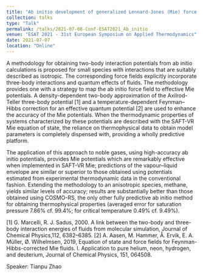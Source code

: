 ```yaml
---
title: "Ab initio development of generalized Lennard-Jones (Mie) force fields for predictions of thermodynamic properties in advanced molecular-based SAFT equations of state"
collection: talks
type: "Talk"
permalink: /talks/2021-07-08-Conf-ESAT2021_Ab_initio
venue: "ESAT 2021 - 31st European Symposium on Applied Thermodynamics"
date: 2021-07-07
location: "Online"
---
```

A methodology for obtaining two-body interaction potentials from ab initio calculations is proposed for small species with interactions that are suitably described as isotropic. The corresponding force fields explicitly incorporate three-body interactions and quantum effects of fluids. The methodology provides one with a strategy to map the ab initio force field to effective Mie potentials. A density-dependent two-body approximation of the Axilrod-Teller three-body potential [1] and a temperature-dependent Feynman–Hibbs correction for an effective quantum potential [2] are used to enhance the accuracy of the Mie potentials. When the thermodynamic properties of systems characterized by these potentials are described with the SAFT-VR Mie equation of state, the reliance on thermophysical data to obtain model parameters is completely dispensed with, providing a wholly predictive platform.

The application of this approach to noble gases, using high-accuracy ab initio potentials, provides Mie potentials which are remarkably effective when implemented in SAFT-VR Mie; predictions of the vapour–liquid envelope are similar or superior to those obtained using potentials estimated from experimental thermodynamic data in the conventional fashion. Extending the methodology to an anisotropic species, methane, yields similar levels of accuracy; results are substantially better than those obtained using COSMO-RS, the only other fully predictive ab initio method for obtaining thermophysical properties (averaged error for saturation pressure 7.86% cf. 99.4%; for critical temperature 0.49% cf. 9.49%).

[1] G. Marcelli, R. J. Sadus, 2000. A link between the two-body and three-body interaction energies of fluids from molecular simulation, Journal of Chemical Physics,112, 6382–6385.
[2] A. Aasen, M. Hammer, Å. Ervik, E. A. Müller, Ø. Wilhelmsen, 2019, Equation of state and force fields for Feynman-Hibbs-corrected Mie fluids. I. Application to pure helium, neon, hydrogen, and deuterium, Journal of Chemical Physics, 151, 064508.

Speaker: Tianpu Zhao